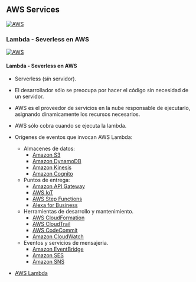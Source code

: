 ## AWS Services
[![AWS](https://img.shields.io/badge/AWS_Services-ff9900?style=for-the-badge&logo=amazon&logoColor=white&labelColor=101010)](https://github.com/Alberto-mt/AWS/blob/main/Resumen_Dev_DevOps/index.md)

### Lambda - Severless en AWS
[![AWS](https://img.shields.io/badge/Lambda-c044b8?style=for-the-badge&logo=amazon&logoColor=white&labelColor=101010)](https://github.com/Alberto-mt/AWS/blob/main/Resumen_Dev_DevOps/categories/Lambda.md)

#### Lambda - Severless en AWS
- Serverless (sín servidor).
- El desarrollador sólo se preocupa por hacer el código sín necesidad de un servidor.
- AWS es el proveedor de servicios en la nube responsable de ejecutarlo, 
asignando dinamicamente los recursos necesarios.
- AWS sólo cobra cuando se ejecuta la lambda.
- Orígenes de eventos que invocan AWS Lambda:
	- Almacenes de datos:
		- [Amazon S3](https://aws.amazon.com/es/s3/)
		- [Amazon DynamoDB](https://aws.amazon.com/es/dynamodb/)
		- [Amazon Kinesis](https://aws.amazon.com/es/kinesis/)
		- [Amazon Cognito](https://aws.amazon.com/es/cognito/)
	- Puntos de entrega:
		- [Amazon API Gateway](https://aws.amazon.com/es/api-gateway/)
		- [AWS IoT](https://aws.amazon.com/es/iot/)
		- [AWS Step Functions](https://aws.amazon.com/es/step-functions/)
		- [Alexa for Business](https://aws.amazon.com/es/alexaforbusiness/)
	- Herramientas de desarrollo y mantenimiento.
		- [AWS CloudFormation](https://aws.amazon.com/es/cloudformation/)
		- [AWS CloudTrail](https://aws.amazon.com/es/cloudtrail/)
		- [AWS CodeCommit](https://aws.amazon.com/es/codecommit/)
		- [Amazon CloudWatch](https://aws.amazon.com/es/cloudwatch/)
	- Eventos y servicios de mensajeria.
		- [Amazon EventBridge](https://aws.amazon.com/es/eventbridge/)
		- [Amazon SES](https://aws.amazon.com/es/ses/)
		- [Amazon SNS](https://aws.amazon.com/es/sns/)

- [AWS Lambda](https://aws.amazon.com/es/lambda/)
